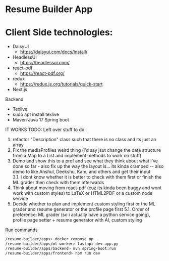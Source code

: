# Resume Builder App

# Client Side technologies:

-   DaisyUI
    -   https://daisyui.com/docs/install/
-   HeadlessUI
    -   https://headlessui.com/
-   react-pdf
    -   https://react-pdf.org/
-   redux
    -   https://redux.js.org/tutorials/quick-start
-   Next.js

Backend

-   Texlive
-   sudo apt install texlive
- Maven Java 17 Spring boot

IT WORKS
TODO: Left over stuff to do:

1. refactor "Description" class such that there is no class and its just an array
2. Fix the mediaProfiles weird thing (i'd say jsut change the data structure from a Map to a List and implement methods to work on stuff)
3. Demo and show this to a prof and see what they think about what i've done so far - also fix up the way the layout is... its kinda cramped -- also demo to like Anshul, Deekshu, Kam, and others and get their input\
   3.1. I dont know whether it is better to check with them first or finish the ML grader then check with them afterwards
4. Think about moving from react-pdf (cuz its kinda been buggy and wont work with custom styles) to LaTeX or HTML2PDF or a custom node service
5. Decide whether to plan and implement custom styling first or the ML grader and resume generator or the profile page first
   5.1. Order of preference: ML grader (so i actually have a python service going), profile page setter + resume generator with AI, custom styling


Run commands
```bash
/resume-builder/apps> docker compose up
/resume-builder/apps/ml-worker> fastapi dev app.py
/resume-builder/apps/backend> mvn spring-boot:run
/resume-builder/apps/frontend> npm run dev
```